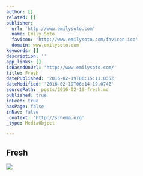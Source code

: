 ```yaml
---
author: []
related: []
publisher:
  url: 'http://www.emilysoto.com'
  name: Emily Soto
  favicon: 'http://www.emilysoto.com/favicon.ico'
  domain: www.emilysoto.com
keywords: []
description: ''
app_links: []
isBasedOnUrl: 'http://www.emilysoto.com/'
title: Fresh
datePublished: '2016-02-19T06:15:11.035Z'
dateModified: '2016-02-19T06:14:19.074Z'
sourcePath: _posts/2016-02-19-fresh.md
published: true
inFeed: true
hasPage: false
inNav: false
_context: 'http://schema.org'
_type: MediaObject

---
```

<article style=""><h1>Fresh</h1><img src="http://static1.squarespace.com/static/56aa2c78841abad2e367b68b/56aa68af57eb8d1b0b1004ba/56c0d2731d07c06ff8668a37/1455477363970/Emily+Soto+2.jpg?format=500w" /></article>